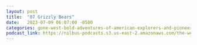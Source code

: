 ```yaml
---
layout: post
title:  "07 Grizzly Bears"
date:   2023-07-09 06:07:00 -0500
categories: gone-west-bold-adventures-of-american-explorers-and-pioneers
podcast_link: https://nilbus-podcasts.s3.us-east-2.amazonaws.com/the-well-trained-mind/Gone%20West!%20Bold%20Adventures%20of%20American%20Explorers%20and%20Pioneers/07%20Grizzly%20Bears.mp3
---
```

